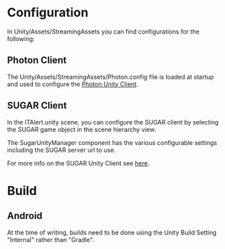 # Configuration
In Unity/Assets/StreamingAssets you can find configurations for the following:

## Photon Client
The Unity/Assets/StreamingAssets/Photon.config file is loaded at startup and used to configure the [Photon Unity Client](https://www.photonengine.com/en-us/PUN).

## SUGAR Client
In the ITAlert.unity scene, you can configure the SUGAR client by selecting the SUGAR game object in the scene hierarchy view.

The SugarUnityManager component has the various configurable settings including the SUGAR server url to use.

For more info on the SUGAR Unity Client see [here](http://api.sugarengine.org/v1/unity-client/index.html).

# Build
## Android
At the time of writing, builds need to be done using the Unity Build Setting "Internal" rather than "Gradle".